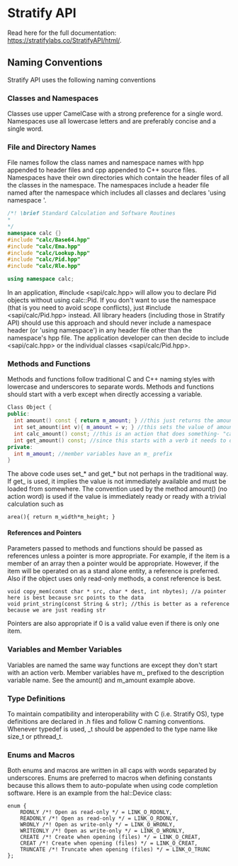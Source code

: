 # Stratify API

Read here for the full documentation: https://stratifylabs.co/StratifyAPI/html/.

## Naming Conventions

Stratify API uses the following naming conventions

### Classes and Namespaces

Classes use upper CamelCase with a strong preference for a single word. Namespaces use all lowercase letters and are preferably concise and a single word.

### File and Directory Names

File names follow the class names and namespace names with hpp appended to header files and cpp appended to C++ source files.  Namespaces have their own directories which contain the header files of all the classes in the namespace.  The namespaces include a header file named after the namespace which includes all classes and declares 'using namespace <namespace>'.
	
```c++
/*! \brief Standard Calculation and Software Routines
*
*/
namespace calc {}
#include "calc/Base64.hpp"
#include "calc/Ema.hpp"
#include "calc/Lookup.hpp"
#include "calc/Pid.hpp"
#include "calc/Rle.hpp"

using namespace calc;
```

In an application, #include <sapi/calc.hpp> will allow you to declare Pid objects without using calc::Pid.  If you don't want to use the namespace (that is you need to avoid scope conflicts), just #include <sapi/calc/Pid.hpp> instead.  All library headers (including those in Stratify API) should use this approach and should never include a namespace header (or 'using namespace') in any header file other than the namespace's hpp file. The application developer can then decide to include <sapi/calc.hpp> or the individual classes <sapi/calc/Pid.hpp>.

### Methods and Functions

Methods and functions follow traditional C and C++ naming styles with lowercase and underscores to separate words.  Methods and functions should start with a verb except when directly accessing a variable.

```c++
Class Object {
public:
  int amount() const { return m_amount; } //this just returns the amount (no calculating no fetching)
  int set_amount(int v){ m_amount = v; } //this sets the value of amount
  int calc_amount() const; //this is an action that does something- "calc" is commonly used to denote a calculation
  int get_amount() const; //since this starts with a verb it needs to do something--like load amount from a file
private:
  int m_amount; //member variables have an m_ prefix
}
```

The above code uses set_* and get_* but not perhaps in the traditional way.  If get_ is used, it implies the value is not immediately available and must be loaded from somewhere.  The convention used by the method amount() (no action word) is used if the value is immediately ready or ready with a trivial calculation such as

    area(){ return m_width*m_height; }

#### References and Pointers

Parameters passed to methods and functions should be passed as references unless a pointer is more appropriate.  For example, if the item is a member of an array then a pointer would be appropriate. 
However, if the item will be operated on as a stand alone entity, a reference is preferred.  Also if the object uses only read-only methods, a const reference is best.

	void copy_mem(const char * src, char * dest, int nbytes); //a pointer here is best because src points to the data
	void print_string(const String & str); //this is better as a reference because we are just reading str
	
Pointers are also appropriate if 0 is a valid value even if there is only one item.

### Variables and Member Variables

Variables are named the same way functions are except they don't start with an action verb.  Member variables have m_ prefixed to the description variable name.  See the amount() and m_amount example above.

### Type Definitions

To maintain compatibility and interoperability with C (i.e. Stratify OS), type definitions are declared in .h files and follow C naming conventions.  Whenever typedef is used, _t should be appended to the type name like size_t or pthread_t.

### Enums and Macros

Both enums and macros are written in all caps with words separated by underscores. Enums are preferred to macros when defining constants because this allows them to auto-populate when using code completion software.  Here is an example from the hal::Device class:
```c+
enum {
    RDONLY /*! Open as read-only */ = LINK_O_RDONLY,
    READONLY /*! Open as read-only */ = LINK_O_RDONLY,
    WRONLY /*! Open as write-only */ = LINK_O_WRONLY,
    WRITEONLY /*! Open as write-only */ = LINK_O_WRONLY,
    CREATE /*! Create when opening (files) */ = LINK_O_CREAT,
    CREAT /*! Create when opening (files) */ = LINK_O_CREAT,
    TRUNCATE /*! Truncate when opening (files) */ = LINK_O_TRUNC
};
```








